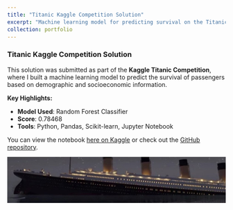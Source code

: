 ```yaml
---
title: "Titanic Kaggle Competition Solution"
excerpt: "Machine learning model for predicting survival on the Titanic.<br/><img src='/images/titanic.png'>"
collection: portfolio
---
```


### Titanic Kaggle Competition Solution

This solution was submitted as part of the **Kaggle Titanic Competition**, where I built a machine learning model to predict the survival of passengers based on demographic and socioeconomic information.

**Key Highlights:**
- **Model Used**: Random Forest Classifier
- **Score**: 0.78468
- **Tools**: Python, Pandas, Scikit-learn, Jupyter Notebook

You can view the notebook [here on Kaggle](https://www.kaggle.com/code/dimitrijschulz/titanic-survival-prediction-score-0-78468) or check out the [GitHub repository](https://github.com/dmtschulz/kaggle-playground-solutions).

![Titanic Solution](/images/titanic.png)
